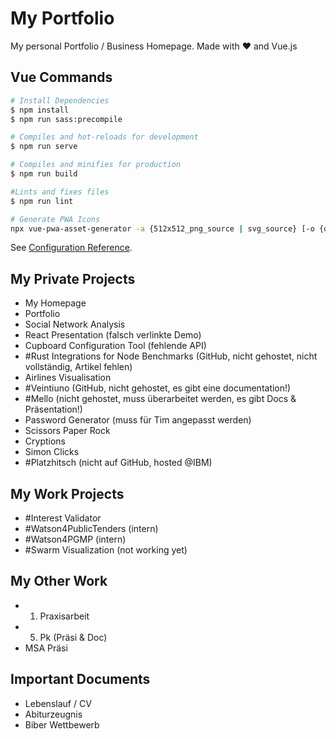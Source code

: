 # My Portfolio

My personal Portfolio / Business Homepage. Made with ♥ and Vue.js

## Vue Commands

``` bash
# Install Dependencies
$ npm install
$ npm run sass:precompile

# Compiles and hot-reloads for development
$ npm run serve

# Compiles and minifies for production
$ npm run build

#Lints and fixes files
$ npm run lint

# Generate PWA Icons
npx vue-pwa-asset-generator -a {512x512_png_source | svg_source} [-o {output_folder}]
```

See [Configuration Reference](https://cli.vuejs.org/config/).

## My Private Projects

- My Homepage
- Portfolio
- Social Network Analysis
- React Presentation (falsch verlinkte Demo)
- Cupboard Configuration Tool (fehlende API)
- #Rust Integrations for Node Benchmarks (GitHub, nicht gehostet, nicht vollständig, Artikel fehlen)
- Airlines Visualisation
- #Veintiuno (GitHub, nicht gehostet, es gibt eine documentation!)
- #Mello (nicht gehostet, muss überarbeitet werden, es gibt Docs & Präsentation!)
- Password Generator (muss für Tim angepasst werden)
- Scissors Paper Rock
- Cryptions
- Simon Clicks
- #Platzhitsch (nicht auf GitHub, hosted @IBM)

## My Work Projects

- #Interest Validator
- #Watson4PublicTenders (intern)
- #Watson4PGMP (intern)
- #Swarm Visualization (not working yet)

## My Other Work

- 1. Praxisarbeit
- 5. Pk (Präsi & Doc)
- MSA Präsi

## Important Documents

- Lebenslauf / CV
- Abiturzeugnis
- Biber Wettbewerb
